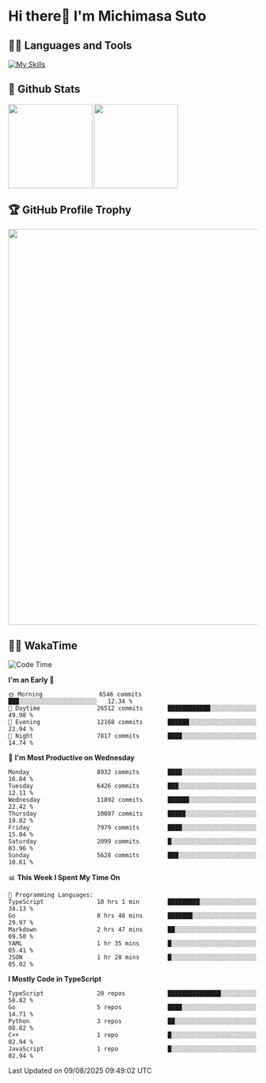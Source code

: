 # Hi there👋 I'm Michimasa Suto

## 🧑‍💻 Languages and Tools
[![My Skills](https://skillicons.dev/icons?i=ts,nextjs,react,go,python,aws,terraform)](https://skillicons.dev)

<!--
**Suto-Michimasa/Suto-Michimasa** is a ✨ _special_ ✨ repository because its `README.md` (this file) appears on your GitHub profile.

Here are some ideas to get you started:

- 🔭 I’m currently working on ...
- 🌱 I’m currently learning ...
- 👯 I’m looking to collaborate on ...
- 🤔 I’m looking for help with ...
- 💬 Ask me about ...
- 📫 How to reach me: ...
- 😄 Pronouns: ...
- ⚡ Fun fact: ...
-->

## 💎 Github Stats

<div>
  <img height="170" align="left" src="https://github-readme-stats-psi-three-31.vercel.app/api?username=Suto-michimasa&count_private=true&show_icons=true&theme=dark" />
  <img height="170" src="https://github-readme-stats-psi-three-31.vercel.app/api/top-langs/?username=Suto-michimasa&langs_count=8&layout=compact&theme=dark" />
</div>

## 🏆 GitHub Profile Trophy

<img width="800" src="https://github-profile-trophy.vercel.app/?username=Suto-michimasa&theme=onedark&no-frame=true"/>


## 🧑‍💻 WakaTime
<!--START_SECTION:waka-->
![Code Time](http://img.shields.io/badge/Code%20Time-1%2C210%20hrs%2046%20mins-blue)

**I'm an Early 🐤** 

```text
🌞 Morning                6546 commits        ███░░░░░░░░░░░░░░░░░░░░░░   12.34 % 
🌆 Daytime                26512 commits       ████████████░░░░░░░░░░░░░   49.98 % 
🌃 Evening                12168 commits       ██████░░░░░░░░░░░░░░░░░░░   22.94 % 
🌙 Night                  7817 commits        ████░░░░░░░░░░░░░░░░░░░░░   14.74 % 
```
📅 **I'm Most Productive on Wednesday** 

```text
Monday                   8932 commits        ████░░░░░░░░░░░░░░░░░░░░░   16.84 % 
Tuesday                  6426 commits        ███░░░░░░░░░░░░░░░░░░░░░░   12.11 % 
Wednesday                11892 commits       ██████░░░░░░░░░░░░░░░░░░░   22.42 % 
Thursday                 10087 commits       █████░░░░░░░░░░░░░░░░░░░░   19.02 % 
Friday                   7979 commits        ████░░░░░░░░░░░░░░░░░░░░░   15.04 % 
Saturday                 2099 commits        █░░░░░░░░░░░░░░░░░░░░░░░░   03.96 % 
Sunday                   5628 commits        ███░░░░░░░░░░░░░░░░░░░░░░   10.61 % 
```


📊 **This Week I Spent My Time On** 

```text
💬 Programming Languages: 
TypeScript               10 hrs 1 min        █████████░░░░░░░░░░░░░░░░   34.13 % 
Go                       8 hrs 48 mins       ███████░░░░░░░░░░░░░░░░░░   29.97 % 
Markdown                 2 hrs 47 mins       ██░░░░░░░░░░░░░░░░░░░░░░░   09.50 % 
YAML                     1 hr 35 mins        █░░░░░░░░░░░░░░░░░░░░░░░░   05.41 % 
JSON                     1 hr 28 mins        █░░░░░░░░░░░░░░░░░░░░░░░░   05.02 % 
```

**I Mostly Code in TypeScript** 

```text
TypeScript               20 repos            ███████████████░░░░░░░░░░   58.82 % 
Go                       5 repos             ████░░░░░░░░░░░░░░░░░░░░░   14.71 % 
Python                   3 repos             ██░░░░░░░░░░░░░░░░░░░░░░░   08.82 % 
C++                      1 repo              █░░░░░░░░░░░░░░░░░░░░░░░░   02.94 % 
JavaScript               1 repo              █░░░░░░░░░░░░░░░░░░░░░░░░   02.94 % 
```




 Last Updated on 09/08/2025 09:49:02 UTC
<!--END_SECTION:waka-->
